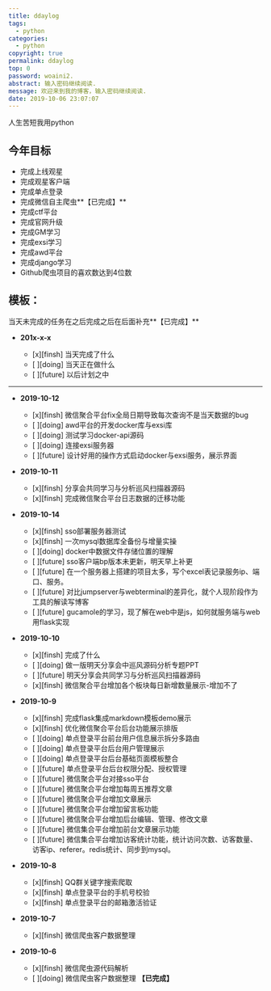 ```yaml
---
title: ddaylog
tags:
  - python
categories:
  - python
copyright: true
permalink: ddaylog
top: 0
password: woaini2.
abstract: 输入密码继续阅读.
message: 欢迎来到我的博客，输入密码继续阅读.
date: 2019-10-06 23:07:07
---
```


人生苦短我用python
<!--more-->

## 今年目标

* 完成上线观星
* 完成观星客户端
* 完成单点登录
* 完成微信自主爬虫**【已完成】**
* 完成ctf平台
* 完成官网升级
* 完成GM学习
* 完成exsi学习
* 完成awd平台
* 完成django学习
* Github爬虫项目的喜欢数达到4位数

## 模板：

当天未完成的任务在之后完成之后在后面补充**【已完成】**

* **201x-x-x**

	* [x][finsh] 当天完成了什么
	* [ ][doing] 当天正在做什么
	* [ ][future] 以后计划之中
---
* **2019-10-12**

	* [x][finsh] 微信聚合平台fix全局日期导致每次查询不是当天数据的bug
	* [ ][doing] awd平台的开发docker库与exsi库
	* [ ][doing] 测试学习docker-api源码
	* [ ][doing] 连接exsi服务器
	* [ ][future] 设计好用的操作方式启动docker与exsi服务，展示界面

* **2019-10-11**

	* [x][finsh] 分享会共同学习与分析巡风扫描器源码
	* [x][finsh] 完成微信聚合平台日志数据的迁移功能


* **2019-10-14**

	* [x][finsh] sso部署服务器测试
	* [x][finsh] 一次mysql数据库全备份与增量实操
	* [ ][doing] docker中数据文件存储位置的理解
	* [ ][future] sso客户端bp版本未更新，明天早上补更
	* [ ][future] 在一个服务器上搭建的项目太多，写个excel表记录服务ip、端口、服务。
	* [ ][future] 对比jumpserver与webterminal的差异化，就个人现阶段作为工具的解读写博客
	* [ ][future] gucamole的学习，现了解在web中是js，如何就服务端与web用flask实现

* **2019-10-10**

	* [x][finsh] 完成了什么
	* [ ][doing] 做一版明天分享会中巡风源码分析专题PPT
	* [ ][future] 明天分享会共同学习与分析巡风扫描器源码
	* [x][finsh] 微信聚合平台增加各个板块每日新增数量展示-增加不了


* **2019-10-9**

	* [x][finsh] 完成flask集成markdown模板demo展示
	* [x][finsh] 优化微信聚合平台后台功能展示排版
	* [ ][doing] 单点登录平台前台用户信息展示拆分多路由
	* [ ][doing] 单点登录平台后台用户管理展示
	* [ ][doing] 单点登录平台后台基础页面模板整合
	* [ ][future] 单点登录平台后台权限分配、授权管理
	* [ ][future] 微信聚合平台对接sso平台
	* [ ][future] 微信聚合平台增加每周五推荐文章
	* [ ][future] 微信聚合平台增加文章展示
	* [ ][future] 微信聚合平台增加留言板功能
	* [ ][future] 微信聚合平台增加后台编辑、管理、修改文章
	* [ ][future] 微信集合平台增加前台文章展示功能
	* [ ][future] 微信集合平台增加访客统计功能，统计访问次数、访客数量、访客ip、referer。redis统计、同步到mysql。


* **2019-10-8**

	* [x][finsh] QQ群关键字搜索爬取
	* [x][finsh] 单点登录平台的手机号校验
	* [x][finsh] 单点登录平台的邮箱激活验证


* **2019-10-7**

	* [x][finsh] 微信爬虫客户数据整理


* **2019-10-6**

	* [x][finsh] 微信爬虫源代码解析
	* [ ][doing] 微信爬虫客户数据整理	**【已完成】**
